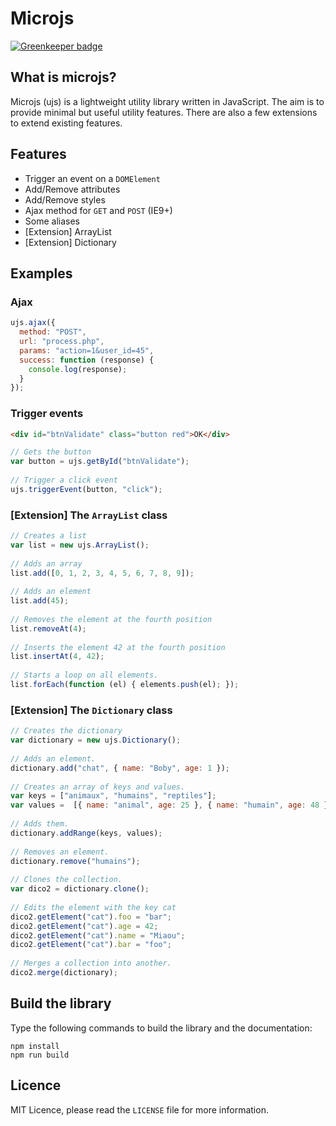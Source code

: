 # Microjs

[![Greenkeeper badge](https://badges.greenkeeper.io/wanadev/microjs.svg)](https://greenkeeper.io/)
 
## What is microjs?
 
Microjs (ujs) is a lightweight utility library written in JavaScript. The aim is to provide minimal but useful utility features.
There are also a few extensions to extend existing features.
 
## Features
 
* Trigger an event on a `DOMElement`
* Add/Remove attributes
* Add/Remove styles
* Ajax method for `GET` and `POST` (IE9+)
* Some aliases
* [Extension] ArrayList
* [Extension] Dictionary
 
## Examples
 
### Ajax
 
```javascript
ujs.ajax({
  method: "POST",
  url: "process.php",
  params: "action=1&user_id=45",
  success: function (response) {
    console.log(response);
  }
});
```
 
### Trigger events
 
```html
<div id="btnValidate" class="button red">OK</div>
```
 
```javascript
// Gets the button
var button = ujs.getById("btnValidate");
 
// Trigger a click event
ujs.triggerEvent(button, "click");
```
 
### [Extension] The `ArrayList` class
 
```javascript
// Creates a list
var list = new ujs.ArrayList(); 
 
// Adds an array
list.add([0, 1, 2, 3, 4, 5, 6, 7, 8, 9]);
 
// Adds an element
list.add(45);
 
// Removes the element at the fourth position
list.removeAt(4);
 
// Inserts the element 42 at the fourth position
list.insertAt(4, 42);
 
// Starts a loop on all elements.
list.forEach(function (el) { elements.push(el); });
```
 
### [Extension] The `Dictionary` class
 
```javascript
// Creates the dictionary
var dictionary = new ujs.Dictionary();
 
// Adds an element.
dictionary.add("chat", { name: "Boby", age: 1 });
 
// Creates an array of keys and values.
var keys = ["animaux", "humains", "reptiles"];
var values =  [{ name: "animal", age: 25 }, { name: "humain", age: 48 }, { name: "reptile", age: 18 }];
 
// Adds them.
dictionary.addRange(keys, values);
 
// Removes an element.
dictionary.remove("humains");
 
// Clones the collection.
var dico2 = dictionary.clone();
 
// Edits the element with the key cat
dico2.getElement("cat").foo = "bar";
dico2.getElement("cat").age = 42;
dico2.getElement("cat").name = "Miaou";
dico2.getElement("cat").bar = "foo";
 
// Merges a collection into another.
dico2.merge(dictionary);
```
 
## Build the library
 
Type the following commands to build the library and the documentation:
 
    npm install
    npm run build
 
## Licence
 
MIT Licence, please read the `LICENSE` file for more information.